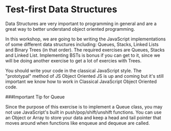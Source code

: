 # Test-first Data Structures

Data Structures are very important to programming in general and are a great way to better understand object oriented programming.

In this workshop, we are going to be writing the JavaScript implementations of some different data structures including: Queues, Stacks, Linked Lists and Binary Trees (in that order). The required exercises are Queues, Stacks and Linked List. Implementing BSTs is bonus if you can get to it, since we will be doing another exercise to get a lot of exercies with Trees.

You should write your code in the classical JavaScript style. The "prototypal" method of JS Object Oriented JS is up and coming but it's still important we know how to work in Classical JavaScript Object Oriented code.


###Important Tip for Queue

Since the purpose of this exercise is to implement a Queue class, you may not use JavaScript's built in push/pop/shift/unshift functions. You can use an Object or Array to store your data and keep a head and tail pointer that moves around when functions like enqueue and dequeue are called.
